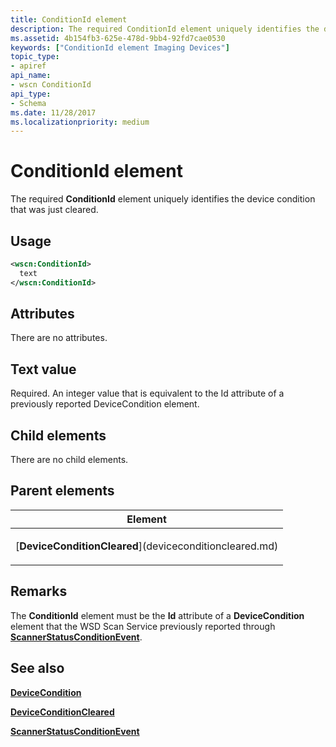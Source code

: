 ```yaml
---
title: ConditionId element
description: The required ConditionId element uniquely identifies the device condition that was just cleared.
ms.assetid: 4b154fb3-625e-478d-9bb4-92fd7cae0530
keywords: ["ConditionId element Imaging Devices"]
topic_type:
- apiref
api_name:
- wscn ConditionId
api_type:
- Schema
ms.date: 11/28/2017
ms.localizationpriority: medium
---
```


# ConditionId element


The required **ConditionId** element uniquely identifies the device condition that was just cleared.

Usage
-----

```xml
<wscn:ConditionId>
  text
</wscn:ConditionId>
```

Attributes
----------

There are no attributes.

Text value
----------

Required. An integer value that is equivalent to the Id attribute of a previously reported DeviceCondition element.

## Child elements


There are no child elements.

## Parent elements


<table>
<colgroup>
<col width="100%" />
</colgroup>
<thead>
<tr class="header">
<th>Element</th>
</tr>
</thead>
<tbody>
<tr class="odd">
<td><p>[<strong>DeviceConditionCleared</strong>](deviceconditioncleared.md)</p></td>
</tr>
</tbody>
</table>

Remarks
-------

The **ConditionId** element must be the **Id** attribute of a **DeviceCondition** element that the WSD Scan Service previously reported through [**ScannerStatusConditionEvent**](scannerstatusconditionevent.md).

## See also


[**DeviceCondition**](devicecondition.md)

[**DeviceConditionCleared**](deviceconditioncleared.md)

[**ScannerStatusConditionEvent**](scannerstatusconditionevent.md)

 

 






